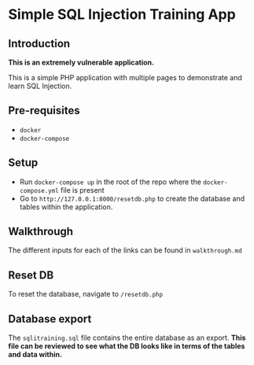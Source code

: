 # Simple SQL Injection Training App

## Introduction

**This is an extremely vulnerable application.**

This is a simple PHP application with multiple pages to demonstrate and learn SQL Injection.

## Pre-requisites

- `docker` 
- `docker-compose`

## Setup

- Run `docker-compose up` in the root of the repo where the `docker-compose.yml` file is present
- Go to `http://127.0.0.1:8000/resetdb.php` to create the database and tables within the application.

## Walkthrough

The different inputs for each of the links can be found in `walkthrough.md`

## Reset DB

To reset the database, navigate to `/resetdb.php`

## Database export

The `sqlitraining.sql` file contains the entire database as an export. **This file can be reviewed to see what the DB looks like in terms of the tables and data within.**